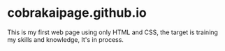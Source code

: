 # cobrakaipage.github.io
This is my first web page using only HTML and CSS, the target is training my skills and knowledge, It's in process.

